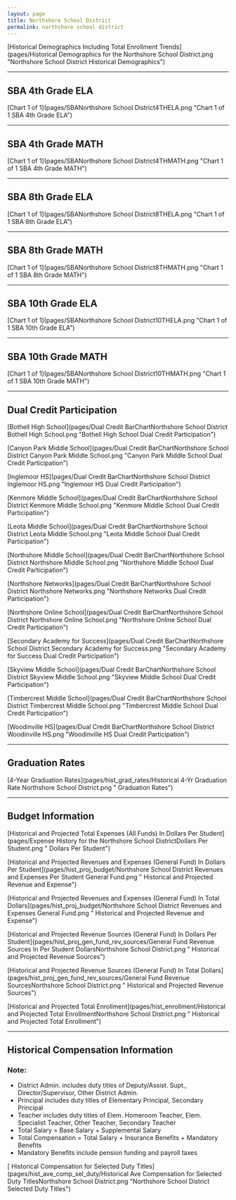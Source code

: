 ```yaml
---
layout: page
title: Northshore School District
permalink: northshore school district
---
```



[Historical Demographics Including Total Enrollment Trends](pages/Historical Demographics for the Northshore School District.png "Northshore School District Historical Demographics")

___

## SBA 4th Grade ELA

[Chart 1 of 1](pages/SBANorthshore School District4THELA.png "Chart 1 of 1 SBA 4th Grade ELA")


___

## SBA 4th Grade MATH

[Chart 1 of 1](pages/SBANorthshore School District4THMATH.png "Chart 1 of 1 SBA 4th Grade MATH")


___

## SBA 8th Grade ELA

[Chart 1 of 1](pages/SBANorthshore School District8THELA.png "Chart 1 of 1 SBA 8th Grade ELA")


___

## SBA 8th Grade MATH

[Chart 1 of 1](pages/SBANorthshore School District8THMATH.png "Chart 1 of 1 SBA 8th Grade MATH")


___

## SBA 10th Grade ELA

[Chart 1 of 1](pages/SBANorthshore School District10THELA.png "Chart 1 of 1 SBA 10th Grade ELA")


___

## SBA 10th Grade MATH

[Chart 1 of 1](pages/SBANorthshore School District10THMATH.png "Chart 1 of 1 SBA 10th Grade MATH")


___

## Dual Credit Participation

[Bothell High School](pages/Dual Credit BarChartNorthshore School District Bothell High School.png "Bothell High School Dual Credit Participation")

[Canyon Park Middle School](pages/Dual Credit BarChartNorthshore School District Canyon Park Middle School.png "Canyon Park Middle School Dual Credit Participation")

[Inglemoor HS](pages/Dual Credit BarChartNorthshore School District Inglemoor HS.png "Inglemoor HS Dual Credit Participation")

[Kenmore Middle School](pages/Dual Credit BarChartNorthshore School District Kenmore Middle School.png "Kenmore Middle School Dual Credit Participation")

[Leota Middle School](pages/Dual Credit BarChartNorthshore School District Leota Middle School.png "Leota Middle School Dual Credit Participation")

[Northshore Middle School](pages/Dual Credit BarChartNorthshore School District Northshore Middle School.png "Northshore Middle School Dual Credit Participation")

[Northshore Networks](pages/Dual Credit BarChartNorthshore School District Northshore Networks.png "Northshore Networks Dual Credit Participation")

[Northshore Online School](pages/Dual Credit BarChartNorthshore School District Northshore Online School.png "Northshore Online School Dual Credit Participation")

[Secondary Academy for Success](pages/Dual Credit BarChartNorthshore School District Secondary Academy for Success.png "Secondary Academy for Success Dual Credit Participation")

[Skyview Middle School](pages/Dual Credit BarChartNorthshore School District Skyview Middle School.png "Skyview Middle School Dual Credit Participation")

[Timbercrest Middle School](pages/Dual Credit BarChartNorthshore School District Timbercrest Middle School.png "Timbercrest Middle School Dual Credit Participation")

[Woodinville HS](pages/Dual Credit BarChartNorthshore School District Woodinville HS.png "Woodinville HS Dual Credit Participation")


___

## Graduation Rates

[4-Year Graduation Rates](pages/hist_grad_rates/Historical 4-Yr Graduation Rate Northshore School District.png " Graduation Rates")


___

## Budget Information

[Historical and Projected Total Expenses (All Funds) In Dollars Per Student](pages/Expense History for the Northshore School DistrictDollars Per Student.png " Dollars Per Student")

[Historical and Projected Revenues and Expenses (General Fund) In Dollars Per Student](pages/hist_proj_budget/Northshore School District Revenues and Expenses Per Student General Fund.png " Historical and Projected Revenue and Expense")

[Historical and Projected Revenues and Expenses (General Fund) In Total Dollars](pages/hist_proj_budget/Northshore School District Revenues and Expenses General Fund.png " Historical and Projected Revenue and Expense")

[Historical and Projected Revenue Sources (General Fund) In Dollars Per Student](pages/hist_proj_gen_fund_rev_sources/General Fund Revenue Sources In Per Student DollarsNorthshore School District.png " Historical and Projected Revenue Sources")

[Historical and Projected Revenue Sources (General Fund) In Total Dollars](pages/hist_proj_gen_fund_rev_sources/General Fund Revenue SourcesNorthshore School District.png " Historical and Projected Revenue Sources")

[Historical and Projected Total Enrollment](pages/hist_enrollment/Historical and Projected Total EnrollmentNorthshore School District.png " Historical and Projected Total Enrollment")


___

## Historical Compensation Information
### Note:
- District Admin. includes duty titles of Deputy/Assist. Supt., Director/Supervisor, Other District Admin.
- Principal includes duty titles of Elementary Principal, Secondary Principal
- Teacher includes duty titles of Elem. Homeroom Teacher, Elem. Specialist Teacher, Other Teacher, Secondary Teacher
- Total Salary = Base Salary + Supplemental Salary
- Total Compensation = Total Salary + Insurance Benefits + Mandatory Benefits
- Mandatory Benefits include pension funding and payroll taxes

[ Historical Compensation for Selected Duty Titles](pages/hist_ave_comp_sel_duty/Historical Ave Compensation for Selected Duty TitlesNorthshore School District.png "Northshore School District Selected Duty Titles")

